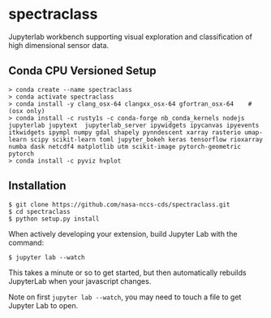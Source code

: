 spectraclass
===============================

Jupyterlab workbench supporting visual exploration and classification of high dimensional sensor data.

Conda CPU Versioned Setup
---------------

    > conda create --name spectraclass
    > conda activate spectraclass
    > conda install -y clang_osx-64 clangxx_osx-64 gfortran_osx-64    # (osx only)
    > conda install -c rusty1s -c conda-forge nb_conda_kernels nodejs jupyterlab jupytext  jupyterlab_server ipywidgets ipycanvas ipyevents itkwidgets ipympl numpy gdal shapely pynndescent xarray rasterio umap-learn scipy scikit-learn toml jupyter_bokeh keras tensorflow rioxarray numba dask netcdf4 matplotlib utm scikit-image pytorch-geometric pytorch
    > conda install -c pyviz hvplot

Installation
------------

    $ git clone https://github.com/nasa-nccs-cds/spectraclass.git
    $ cd spectraclass
    $ python setup.py install

When actively developing your extension, build Jupyter Lab with the command:

    $ jupyter lab --watch

This takes a minute or so to get started, but then automatically rebuilds JupyterLab when your javascript changes.

Note on first `jupyter lab --watch`, you may need to touch a file to get Jupyter Lab to open.

